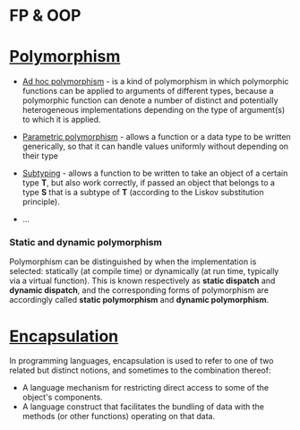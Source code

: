 # FP & OOP

# [Polymorphism](https://en.wikipedia.org/wiki/Polymorphism_(computer_science)#Row_polymorphism)

- [Ad hoc polymorphism](https://en.wikipedia.org/wiki/Ad_hoc_polymorphism) - is a kind of polymorphism in which polymorphic functions can be applied to arguments of different types, because a polymorphic function can denote a number of distinct and potentially heterogeneous implementations depending on the type of argument(s) to which it is applied. 

-	[Parametric polymorphism](https://en.wikipedia.org/wiki/Parametric_polymorphism) - allows a function or a data type to be written generically, so that it can handle values uniformly without depending on their type

- [Subtyping](https://en.wikipedia.org/wiki/Subtyping) - allows a function to be written to take an object of a certain type **T**, but also work correctly, if passed an object that belongs to a type **S** that is a subtype of **T** (according to the Liskov substitution principle).
- ...

### Static and dynamic polymorphism

Polymorphism can be distinguished by when the implementation is selected: statically (at compile time) or dynamically (at run time, typically via a virtual function). This is known respectively as **static dispatch** and **dynamic dispatch**, and the corresponding forms of polymorphism are accordingly called **static polymorphism** and **dynamic polymorphism**.

# [Encapsulation](https://en.wikipedia.org/wiki/Encapsulation_(computer_programming)) 

In programming languages, encapsulation is used to refer to one of two related but distinct notions, and sometimes to the combination thereof:
- A language mechanism for restricting direct access to some of the object's components.
- A language construct that facilitates the bundling of data with the methods (or other functions) operating on that data.
